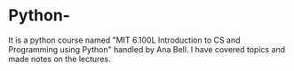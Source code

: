 # Python-

It is a python course named "MIT 6.100L Introduction to CS and Programming using Python" handled by Ana Bell.
I have covered topics and made notes on the lectures.
